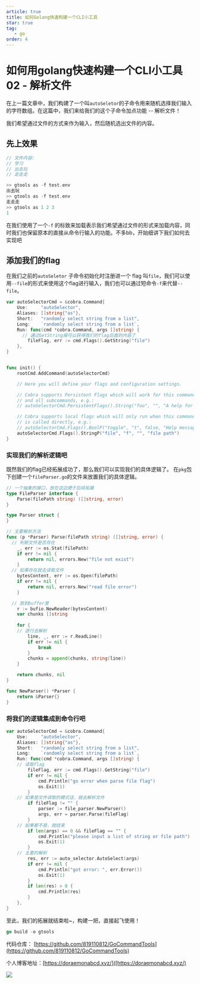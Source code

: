 ```yaml
---
article: true
title: 如何Golang快速构建一个CLI小工具
star: true
tag:
   - go
order: 4
---
```


# 如何用golang快速构建一个CLI小工具02 - 解析文件

在上一篇文章中，我们构建了一个叫`autoSeletor`的子命令用来随机选择我们输入的字符数组。在这篇中，我们来给我们的这个子命令加点功能 -- 解析文件！

我们希望通过文件的方式来作为输入，然后随机选出文件的内容。



## 先上效果

```go
// 文件内容:
// 学习
// 出去玩
// 走走走

>> gtools as -f test.env
出去玩
>> gtools as -f test.env
走走走
>> gtools as 1 2 3
1
```

在我们使用了一个`-f`  的标致来加载表示我们希望通过文件的形式来加载内容，同时我们也保留原本的直接从命令行输入的功能。不多bb，开始细讲下我们如何去实现吧



## 添加我们的flag

在我们之前的`autoSeletor` 子命令初始化时注册进一个 flag 叫`file`，我们可以使用`--file`的形式来使用这个flag进行输入，我们也可以通过短命令`-f`来代替`--file`。 

```go
var autoSelectorCmd = &cobra.Command{
	Use:     "autoSelector",
	Aliases: []string{"as"},
	Short:   "randomly select string from a list",
	Long:    `randomly select string from a list`,
	Run: func(cmd *cobra.Command, args []string) {
	  // 通过GetString接可以获得我们的flag后面的内容了
		fileFlag, err := cmd.Flags().GetString("file")
	},
}


func init() {
	rootCmd.AddCommand(autoSelectorCmd)

	// Here you will define your flags and configuration settings.

	// Cobra supports Persistent Flags which will work for this command
	// and all subcommands, e.g.:
	// autoSelectorCmd.PersistentFlags().String("foo", "", "A help for foo")

	// Cobra supports local flags which will only run when this command
	// is called directly, e.g.:
	// autoSelectorCmd.Flags().BoolP("toggle", "t", false, "Help message for toggle")
	autoSelectorCmd.Flags().StringP("file", "f", "", "file path")
}
```



### 实现我们的解析逻辑吧

既然我们的flag已经拓展成功了，那么我们可以实现我们的具体逻辑了。 在`pkg`包下创建一个`fileParser.go`的文件来放置我们的具体逻辑。

```go
// 一个抽象的接口，放在这边便于后续拓展
type FileParser interface {
	Parse(filePath string) ([]string, error)
}

type Parser struct {
}

// 主要解析方法
func (p *Parser) Parse(filePath string) ([]string, error) {
  // 判断文件是否存在
	_, err := os.Stat(filePath)
	if err != nil {
		return nil, errors.New("file not exist")
	}
  // 如果存在就去读取文件
	bytesContent, err := os.Open(filePath)
	if err != nil {
		return nil, errors.New("read file error")
	}

  // 放到buffer里
	r := bufio.NewReader(bytesContent)
	var chunks []string
  
	for {
    // 逐行去解析
		line, _, err := r.ReadLine()
		if err != nil {
			break
		}
		chunks = append(chunks, string(line))
	}

	return chunks, nil
}

func NewParser() *Parser {
	return &Parser{}
}
```



### 将我们的逻辑集成到命令行吧

```go
var autoSelectorCmd = &cobra.Command{
	Use:     "autoSelector",
	Aliases: []string{"as"},
	Short:   "randomly select string from a list",
	Long:    `randomly select string from a list`,
	Run: func(cmd *cobra.Command, args []string) {
    // 读取flag
		fileFlag, err := cmd.Flags().GetString("file")
		if err != nil {
			cmd.Println("go error when parse file flag")
			os.Exit(1)
		}
    // 如果是文件读取的模式话，就去解析文件
		if fileFlag != "" {
			parser := file_parser.NewParser()
			args, err = parser.Parse(fileFlag)
		}
    // 如果都不是，就结束
		if len(args) == 0 && fileFlag == "" {
			cmd.Println("please input a list of string or file path")
			os.Exit(1)
		}
    // 主要的解析
		res, err := auto_selector.AutoSelect(args)
		if err != nil {
			cmd.Println("got error: ", err.Error())
			os.Exit(1)
		}
		if len(res) > 0 {
			cmd.Println(res)
		}
	},
}
```



至此，我们的拓展就结束啦~，构建一把，直接起飞使用！

```go
go build -o gtools
```





代码仓库： [https://github.com/819110812/GoCommandTools](https://github.com/819110812/GoCommandTools)

个人博客地址：[https://doraemonabcd.xyz/]([https://doraemonabcd.xyz/)



![](https://golearning.oss-cn-shanghai.aliyuncs.com/obsidian扫码_搜索联合传播样式-标准色版.png)

